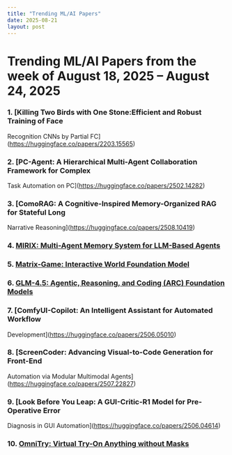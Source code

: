 ```yaml
---
title: "Trending ML/AI Papers"
date: 2025-08-21
layout: post
---
```


# Trending ML/AI Papers from the week of August 18, 2025 – August 24, 2025

### 1. [Killing Two Birds with One Stone:Efficient and Robust Training of Face
  Recognition CNNs by Partial FC](https://huggingface.co/papers/2203.15565)

### 2. [PC-Agent: A Hierarchical Multi-Agent Collaboration Framework for Complex
  Task Automation on PC](https://huggingface.co/papers/2502.14282)

### 3. [ComoRAG: A Cognitive-Inspired Memory-Organized RAG for Stateful Long
  Narrative Reasoning](https://huggingface.co/papers/2508.10419)

### 4. [MIRIX: Multi-Agent Memory System for LLM-Based Agents](https://huggingface.co/papers/2507.07957)

### 5. [Matrix-Game: Interactive World Foundation Model](https://huggingface.co/papers/2506.18701)

### 6. [GLM-4.5: Agentic, Reasoning, and Coding (ARC) Foundation Models](https://huggingface.co/papers/2508.06471)

### 7. [ComfyUI-Copilot: An Intelligent Assistant for Automated Workflow
  Development](https://huggingface.co/papers/2506.05010)

### 8. [ScreenCoder: Advancing Visual-to-Code Generation for Front-End
  Automation via Modular Multimodal Agents](https://huggingface.co/papers/2507.22827)

### 9. [Look Before You Leap: A GUI-Critic-R1 Model for Pre-Operative Error
  Diagnosis in GUI Automation](https://huggingface.co/papers/2506.04614)

### 10. [OmniTry: Virtual Try-On Anything without Masks](https://huggingface.co/papers/2508.13632)

